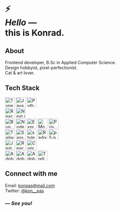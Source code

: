 <h1>
  ⚡ <br />
  <em> Hello &mdash; </em> <br />
  this is Konrad.
</h1>

## About

Frontend developer, B.Sc in Applied Computer Science. <br /> Design hobbyist,
pixel-perfectionist. <br /> Cat & art lover.

## Tech Stack

<picture>
  <source media="(prefers-color-scheme: dark)" srcset="./img/TypeScript_dark.svg, https://cdn.simpleicons.org/TypeScript/white">
  <source media="(prefers-color-scheme: light)" srcset="./img/TypeScript_light.svg, https://cdn.simpleicons.org/TypeScript/black">
  <img alt="TypeScript" title="TypeScript" height="32" width="32" src="https://cdn.simpleicons.org/TypeScript/black" />
</picture>
<picture>
  <source media="(prefers-color-scheme: dark)" srcset="./img/JavaScript_dark.svg, https://cdn.simpleicons.org/JavaScript/white">
  <source media="(prefers-color-scheme: light)" srcset="./img/JavaScript_light.svg, https://cdn.simpleicons.org/JavaScript/black">
  <img alt="JavaScript" title="JavaScript" height="32" width="32" src="https://cdn.simpleicons.org/JavaScript/black" />
</picture>
<picture>
  <source media="(prefers-color-scheme: dark)" srcset="./img/Python_dark.svg, https://cdn.simpleicons.org/Python/white">
  <source media="(prefers-color-scheme: light)" srcset="./img/Python_light.svg, https://cdn.simpleicons.org/Python/black">
  <img alt="Python" title="Python" height="32" width="32" src="https://cdn.simpleicons.org/Python/black" />
</picture>

<br />

<picture>
  <source media="(prefers-color-scheme: dark)" srcset="./img/React_dark.svg, https://cdn.simpleicons.org/React/white">
  <source media="(prefers-color-scheme: light)" srcset="./img/React_light.svg, https://cdn.simpleicons.org/React/black">
  <img alt="React" title="React" height="32" width="32" src="https://cdn.simpleicons.org/React/black" />
</picture>
<picture>
  <source media="(prefers-color-scheme: dark)" srcset="./img/Next_dark.svg, https://cdn.simpleicons.org/Next.js/white">
  <source media="(prefers-color-scheme: light)" srcset="./img/Next_light.svg, https://cdn.simpleicons.org/Next.js/black">
  <img alt="Next.js" title="Next.js" height="32" width="32" src="https://cdn.simpleicons.org/Next.js/black" />
</picture>

<br />

<picture>
  <source media="(prefers-color-scheme: dark)" srcset="./img/Bun_dark.svg, https://cdn.simpleicons.org/Bun/white">
  <source media="(prefers-color-scheme: light)" srcset="./img/Bun_light.svg, https://cdn.simpleicons.org/Bun/black">
  <img alt="Bun" title="Bun" height="32" width="32" src="https://cdn.simpleicons.org/Bun/black" />
</picture>
<picture>
  <source media="(prefers-color-scheme: dark)" srcset="./img/Node_dark.svg, https://cdn.simpleicons.org/Node.js/white">
  <source media="(prefers-color-scheme: light)" srcset="./img/Node_light.svg, https://cdn.simpleicons.org/Node.js/black">
  <img alt="Node.js" title="Node.js" height="32" width="32" src="https://cdn.simpleicons.org/Node.js/black" />
</picture>
<picture>
  <source media="(prefers-color-scheme: dark)" srcset="./img/Express_dark.svg, https://cdn.simpleicons.org/Express/white">
  <source media="(prefers-color-scheme: light)" srcset="./img/Express_light.svg, https://cdn.simpleicons.org/Express/black">
  <img alt="Express.js" title="Express.js" height="32" width="32" src="https://cdn.simpleicons.org/Express/black" />
</picture>
<picture>
  <source media="(prefers-color-scheme: dark)" srcset="./img/MongoDB_dark.svg, https://cdn.simpleicons.org/MongoDB/white">
  <source media="(prefers-color-scheme: light)" srcset="./img/MongoDB_light.svg, https://cdn.simpleicons.org/MongoDB/black">
  <img alt="MongoDB" title="MongoDB" height="32" width="32" src="https://cdn.simpleicons.org/MongoDB/black" />
</picture>
<picture>
  <source media="(prefers-color-scheme: dark)" srcset="./img/Prisma_dark.svg, https://cdn.simpleicons.org/Prisma/white">
  <source media="(prefers-color-scheme: light)" srcset="./img/Prisma_light.svg, https://cdn.simpleicons.org/Prisma/black">
  <img alt="Prisma" title="Prisma" height="32" width="32" src="https://cdn.simpleicons.org/Prisma/black" />
</picture>

<br />

<picture>
  <source media="(prefers-color-scheme: dark)" srcset="./img/Tailwind-CSS_dark.svg, https://cdn.simpleicons.org/TailwindCSS/white">
  <source media="(prefers-color-scheme: light)" srcset="./img/Tailwind-CSS_light.svg, https://cdn.simpleicons.org/TailwindCSS/black">
  <img alt="TailwindCSS" title="TailwindCSS" height="32" width="32" src="https://cdn.simpleicons.org/TailwindCSS/black" />
</picture>
<picture>
  <source media="(prefers-color-scheme: dark)" srcset="./img/Sass_dark.svg, https://cdn.simpleicons.org/Sass/white">
  <source media="(prefers-color-scheme: light)" srcset="./img/Sass_light.svg, https://cdn.simpleicons.org/Sass/black">
  <img alt="Sass" title="Sass" height="32" width="32" src="https://cdn.simpleicons.org/Sass/black" />
</picture>
<picture>
  <source media="(prefers-color-scheme: dark)" srcset="./img/styled-components_dark.svg, https://cdn.simpleicons.org/styledcomponents/white">
  <source media="(prefers-color-scheme: light)" srcset="./img/styled-components_light.svg, https://cdn.simpleicons.org/styledcomponents/black">
  <img alt="styled-components" title="styled-components" height="32" width="32" src="https://cdn.simpleicons.org/styledcomponents/black" />
</picture>
<picture>
  <source media="(prefers-color-scheme: dark)" srcset="./img/Radix-UI_dark.svg, https://cdn.simpleicons.org/RadixUI/white">
  <source media="(prefers-color-scheme: light)" srcset="./img/Radix-UI_light.svg, https://cdn.simpleicons.org/RadixUI/black">
  <img alt="Radix UI" title="Radix UI" height="32" width="32" src="https://cdn.simpleicons.org/RadixUI/black" />
</picture>
<picture>
  <source media="(prefers-color-scheme: dark)" srcset="./img/p5_dark.svg, https://cdn.simpleicons.org/p5.js/white">
  <source media="(prefers-color-scheme: light)" srcset="./img/p5_light.svg, https://cdn.simpleicons.org/p5.js/black">
  <img alt="p5.js" title="p5.js" height="32" width="32" src="https://cdn.simpleicons.org/p5.js/black" />
</picture>

<br />

<picture>
  <source media="(prefers-color-scheme: dark)" srcset="./img/Jest_dark.svg, https://cdn.simpleicons.org/Jest/white">
  <source media="(prefers-color-scheme: light)" srcset="./img/Jest_light.svg, https://cdn.simpleicons.org/Jest/black">
  <img alt="Jest" title="Jest" height="32" width="32" src="https://cdn.simpleicons.org/Jest/black" />
</picture>
<picture>
  <source media="(prefers-color-scheme: dark)" srcset="./img/Testing-Library_dark.svg, https://cdn.simpleicons.org/TestingLibrary/white">
  <source media="(prefers-color-scheme: light)" srcset="./img/Testing-Library_light.svg, https://cdn.simpleicons.org/TestingLibrary/black">
  <img alt="React Testing Library" title="React Testing Library" height="32" width="32" src="https://cdn.simpleicons.org/TestingLibrary/black" />
</picture>
<picture>
  <source media="(prefers-color-scheme: dark)" srcset="./img/Cypress_dark.svg, https://cdn.simpleicons.org/Cypress/white">
  <source media="(prefers-color-scheme: light)" srcset="./img/Cypress_light.svg, https://cdn.simpleicons.org/Cypress/black">
  <img alt="Cypress" title="Cypress" height="32" width="32" src="https://cdn.simpleicons.org/Cypress/black" />
</picture>

<br />

<picture>
  <source media="(prefers-color-scheme: dark)" srcset="./img/Adobe-Illustrator_dark.svg, https://cdn.simpleicons.org/AdobeIllustrator/white">
  <source media="(prefers-color-scheme: light)" srcset="./img/Adobe-Illustrator_light.svg, https://cdn.simpleicons.org/AdobeIllustrator/black">
  <img alt="Adobe Illustrator" title="Adobe Illustrator" height="32" width="32" src="https://cdn.simpleicons.org/AdobeIllustrator/black" />
</picture>
<picture>
  <source media="(prefers-color-scheme: dark)" srcset="./img/Adobe-Photoshop_dark.svg, https://cdn.simpleicons.org/AdobePhotoshop/white">
  <source media="(prefers-color-scheme: light)" srcset="./img/Adobe-Photoshop_light.svg, https://cdn.simpleicons.org/AdobePhotoshop/black">
  <img alt="Adobe Photoshop" title="Adobe Photoshop" height="32" width="32" src="https://cdn.simpleicons.org/AdobePhotoshop/black" />
</picture>
<picture>
  <source media="(prefers-color-scheme: dark)" srcset="./img/Adobe-Xd_dark.svg, https://cdn.simpleicons.org/AdobeXd/white">
  <source media="(prefers-color-scheme: light)" srcset="./img/Adobe-Xd_light.svg, https://cdn.simpleicons.org/AdobeXd/black">
  <img alt="Adobe Xd" title="Adobe Xd" height="32" width="32" src="https://cdn.simpleicons.org/AdobeXd/black" />
</picture>
<picture>
  <source media="(prefers-color-scheme: dark)" srcset="./img/Trello_dark.svg, https://cdn.simpleicons.org/Trello/white">
  <source media="(prefers-color-scheme: light)" srcset="./img/Trello_light.svg, https://cdn.simpleicons.org/Trello/black">
  <img alt="Trello" title="Trello" height="32" width="32" src="https://cdn.simpleicons.org/Trello/black" />
</picture>

## Connect with me

Email: [konpas@mail.com](mailto:konpas@mail.com) <br /> Twitter:
[@kon\_\_pas](https://twitter.com/kon__pas) <br />

### <em> &mdash; See you! </em>
